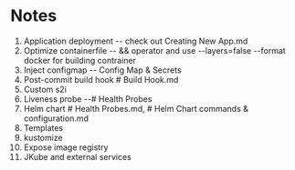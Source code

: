 # Notes

1. Application deployment  -- check out Creating New App.md
2. Optimize containerfile  -- && operator and use --layers=false  --format docker for building contrainer
3. Inject configmap -- Config Map & Secrets
4. Post-commit build hook  # Build Hook.md
5. Custom s2i  
6. Liveness probe   --# Health Probes
7. Helm chart  # Health Probes.md, # Helm Chart commands & configuration.md
8. Templates 
9.  kustomize 
10. Expose image registry
11. JKube and external services


